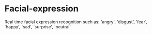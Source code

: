 # Facial-expression
Real time facial expression recognition
such as: 'angry', 'disgust', 'fear', 'happy', 'sad', 'surprise', 'neutral'
